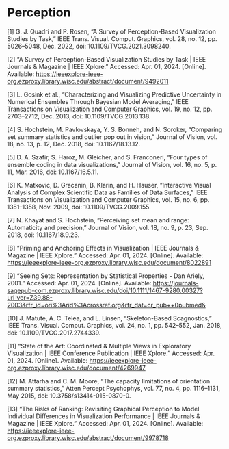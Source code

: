# Perception

[1] G. J. Quadri and P. Rosen, “A Survey of Perception-Based Visualization Studies by Task,” IEEE Trans. Visual. Comput. Graphics, vol. 28, no. 12, pp. 5026–5048, Dec. 2022, doi: 10.1109/TVCG.2021.3098240.

[2] “A Survey of Perception-Based Visualization Studies by Task | IEEE Journals & Magazine | IEEE Xplore.” Accessed: Apr. 01, 2024. [Online]. Available: https://ieeexplore-ieee-org.ezproxy.library.wisc.edu/abstract/document/9492011

[3] L. Gosink et al., “Characterizing and Visualizing Predictive Uncertainty in Numerical Ensembles Through Bayesian Model Averaging,” IEEE Transactions on Visualization and Computer Graphics, vol. 19, no. 12, pp. 2703–2712, Dec. 2013, doi: 10.1109/TVCG.2013.138.

[4] S. Hochstein, M. Pavlovskaya, Y. S. Bonneh, and N. Soroker, “Comparing set summary statistics and outlier pop out in vision,” Journal of Vision, vol. 18, no. 13, p. 12, Dec. 2018, doi: 10.1167/18.13.12.

[5] D. A. Szafir, S. Haroz, M. Gleicher, and S. Franconeri, “Four types of ensemble coding in data visualizations,” Journal of Vision, vol. 16, no. 5, p. 11, Mar. 2016, doi: 10.1167/16.5.11.

[6] K. Matkovic, D. Gracanin, B. Klarin, and H. Hauser, “Interactive Visual Analysis of Complex Scientific Data as Families of Data Surfaces,” IEEE Transactions on Visualization and Computer Graphics, vol. 15, no. 6, pp. 1351–1358, Nov. 2009, doi: 10.1109/TVCG.2009.155.

[7] N. Khayat and S. Hochstein, “Perceiving set mean and range: Automaticity and precision,” Journal of Vision, vol. 18, no. 9, p. 23, Sep. 2018, doi: 10.1167/18.9.23.

[8] “Priming and Anchoring Effects in Visualization | IEEE Journals & Magazine | IEEE Xplore.” Accessed: Apr. 01, 2024. [Online]. Available: https://ieeexplore-ieee-org.ezproxy.library.wisc.edu/document/8022891

[9] “Seeing Sets: Representation by Statistical Properties - Dan Ariely, 2001.” Accessed: Apr. 01, 2024. [Online]. Available: https://journals-sagepub-com.ezproxy.library.wisc.edu/doi/10.1111/1467-9280.00327?url_ver=Z39.88-2003&rfr_id=ori%3Arid%3Acrossref.org&rfr_dat=cr_pub++0pubmed&

[10] J. Matute, A. C. Telea, and L. Linsen, “Skeleton-Based Scagnostics,” IEEE Trans. Visual. Comput. Graphics, vol. 24, no. 1, pp. 542–552, Jan. 2018, doi: 10.1109/TVCG.2017.2744339.

[11] “State of the Art: Coordinated & Multiple Views in Exploratory Visualization | IEEE Conference Publication | IEEE Xplore.” Accessed: Apr. 01, 2024. [Online]. Available: https://ieeexplore-ieee-org.ezproxy.library.wisc.edu/document/4269947

[12] M. Attarha and C. M. Moore, “The capacity limitations of orientation summary statistics,” Atten Percept Psychophys, vol. 77, no. 4, pp. 1116–1131, May 2015, doi: 10.3758/s13414-015-0870-0.

[13] “The Risks of Ranking: Revisiting Graphical Perception to Model Individual Differences in Visualization Performance | IEEE Journals & Magazine | IEEE Xplore.” Accessed: Apr. 01, 2024. [Online]. Available: https://ieeexplore-ieee-org.ezproxy.library.wisc.edu/abstract/document/9978718
